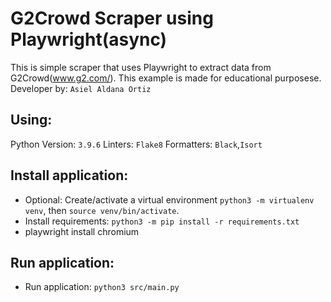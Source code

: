 # G2Crowd Scraper using Playwright(async)

This is simple scraper that uses Playwright to extract data from G2Crowd(www.g2.com/).
This example is made for educational purposese. Developer by: `Asiel Aldana Ortiz`
## Using:  
Python Version: `3.9.6`
Linters: `Flake8`
Formatters: `Black`,`Isort`

## Install application:
- Optional: Create/activate a virtual environment `python3 -m virtualenv venv`, then `source venv/bin/activate`.
- Install requirements: `python3 -m pip install -r requirements.txt`
- playwright install chromium

## Run application:
- Run application: `python3 src/main.py`
